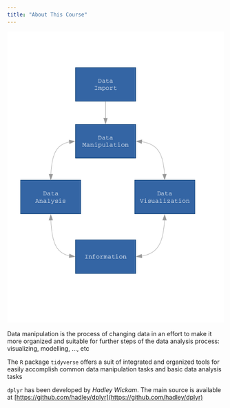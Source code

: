 ```yaml
---
title: "About This Course"
---
```



![](images/flow.png) 

Data manipulation is the process of changing data in an effort to make it more organized and suitable for further steps of the data analysis process: visualizing, modelling, ..., etc

The `R` package `tidyverse` offers a suit of integrated and organized tools for easily accomplish common data manipulation tasks and basic data analysis tasks

`dplyr` has been developed by _Hadley Wickam_. The main source is available at [https://github.com/hadley/dplyr](https://github.com/hadley/dplyr)


